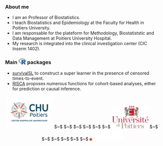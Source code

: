 ### About me

* I am an Professor of Biostatistics.
* I teach Biostatistics and Epidemiology at the Faculty for Health in Poitiers University.
* I am responsable for the plateform for Methodology, Biostatiststic and Data Management at Poitiers University Hospital.
* My research is integrated into the clinical investigation center (CIC Inserm 1402).

### Main <img src="https://github.com/chupverse/.github/blob/main/profile/logoR.png" width="25"> packages

* [survivalSL](https://github.com/foucher-y/survivalSL) to construct a super learner in the presence of censored times-to-event.
* [RISCA](https://github.com/foucher-y/RISCA)  proposes numerous functions for cohort-based analyses, either for prediction or causal inference. 
<p align="center">
  <img src="https://github.com/chupverse/.github/blob/main/profile/logoCHUP.png" width="150"> $~$ $~$ $~$ $~$ $~$ $~$ <img src="https://github.com/foucher-y/foucher-y/blob/main/logoUP.png" width="120"> $~$ $~$ $~$ $~$ $~$ $~$ <img src="https://github.com/foucher-y/foucher-y/blob/main/logoINSERM.png" width="110">
</p>  
